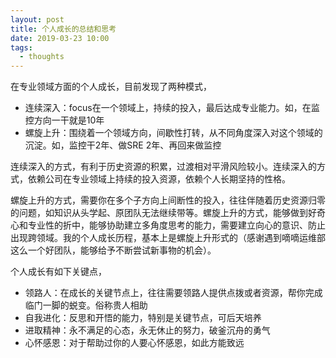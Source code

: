 ```yaml
---
layout: post
title: 个人成长的总结和思考
date: 2019-03-23 10:00
tags:
  - thoughts
---
```


在专业领域方面的个人成长，目前发现了两种模式，

- 连续深入：focus在一个领域上，持续的投入，最后达成专业能力。如，在监控方向一干就是10年
- 螺旋上升：围绕着一个领域方向，间歇性打转，从不同角度深入对这个领域的沉淀。如，监控干2年、做SRE 2年、再回来做监控

连续深入的方式，有利于历史资源的积累，过渡相对平滑风险较小。连续深入的方式，依赖公司在专业领域上持续的投入资源，依赖个人长期坚持的性格。

螺旋上升的方式，需要你在多个子方向上间断性的投入，往往伴随着历史资源归零的问题，如知识从头学起、原团队无法继续带等。螺旋上升的方式，能够做到好奇心和专业性的折中，能够协助建立多角度思考的能力，需要建立向心的意识、防止出现跨领域。我的个人成长历程，基本上是螺旋上升形式的（感谢遇到嘀嘀运维部这么一个好团队，能够给予不断尝试新事物的机会）。


个人成长有如下关键点，

- 领路人：在成长的关键节点上，往往需要领路人提供点拨或者资源，帮你完成临门一脚的蜕变。俗称贵人相助
- 自我进化：反思和开悟的能力，特别是关键节点，可后天培养
- 进取精神：永不满足的心态，永无休止的努力，破釜沉舟的勇气
- 心怀感恩：对于帮助过你的人要心怀感恩，如此方能致远
